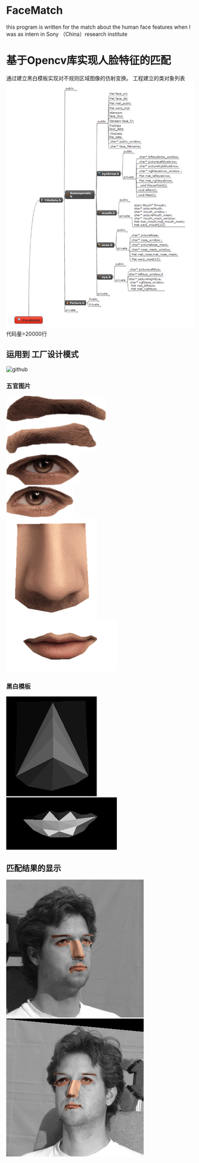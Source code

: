# FaceMatch
this program is written for the match about the human face features when I was as intern in Sony （China）research institute

基于Opencv库实现人脸特征的匹配
===================================  
通过建立黑白模板实现对不规则区域图像的仿射变换。
  工程建立的类对象列表
![github](https://github.com/df865017/FaceMatch/blob/master/pic/code/class.png "github") 
  代码量>20000行
    
运用到 工厂设计模式 
-----------------------------------  

![github]( https://github.com/df865017/FaceMatch/blob/master/pic/code/Class%20Face.JPG"github") 
    
### 五官图片  
![github]( https://github.com/df865017/FaceMatch/blob/master/pic/left_eyebrow.png "github") 
![github]( https://github.com/df865017/FaceMatch/blob/master/pic/right_eyebrow.png "github") </br>
![github](https://github.com/df865017/FaceMatch/blob/master/pic/left_eye.png "github")  
![github](https://github.com/df865017/FaceMatch/blob/master/pic/right_eye.png "github") </br>
![github]( https://github.com/df865017/FaceMatch/blob/master/pic/nose.png "github") </br>
![github](https://github.com/df865017/FaceMatch/blob/master/pic/mouth.png "github")


### 黑白模板  
![github]( https://github.com/df865017/FaceMatch/blob/master/pic/mask/nose_mask.png "github")
![github]( https://github.com/df865017/FaceMatch/blob/master/pic/mask/mouth_mask.png "github")

匹配结果的显示
-----------------------------------  
  
![github](https://github.com/df865017/FaceMatch/blob/master/pic/code/output1.png "github") 
![github](https://github.com/df865017/FaceMatch/blob/master/pic/code/output2.png "github") 
